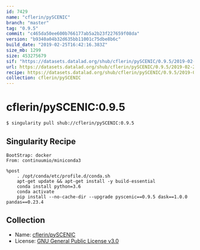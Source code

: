 ```yaml
---
id: 7429
name: "cflerin/pySCENIC"
branch: "master"
tag: "0.9.5"
commit: "c465da50ee600b766177ab5a2b23f227659f08da"
version: "b9340a04b32d635bb11001c75dbe8b6c"
build_date: "2019-02-25T16:42:16.383Z"
size_mb: 1299
size: 453275679
sif: "https://datasets.datalad.org/shub/cflerin/pySCENIC/0.9.5/2019-02-25-c465da50-b9340a04/b9340a04b32d635bb11001c75dbe8b6c.simg"
url: https://datasets.datalad.org/shub/cflerin/pySCENIC/0.9.5/2019-02-25-c465da50-b9340a04/
recipe: https://datasets.datalad.org/shub/cflerin/pySCENIC/0.9.5/2019-02-25-c465da50-b9340a04/Singularity
collection: cflerin/pySCENIC
---
```


# cflerin/pySCENIC:0.9.5

```bash
$ singularity pull shub://cflerin/pySCENIC:0.9.5
```

## Singularity Recipe

```singularity
BootStrap: docker
From: continuumio/miniconda3

%post
    . /opt/conda/etc/profile.d/conda.sh
    apt-get update && apt-get install -y build-essential
    conda install python=3.6
    conda activate
    pip install --no-cache-dir --upgrade pyscenic==0.9.5 dask==1.0.0 pandas==0.23.4
```

## Collection

 - Name: [cflerin/pySCENIC](https://github.com/cflerin/pySCENIC)
 - License: [GNU General Public License v3.0](https://api.github.com/licenses/gpl-3.0)

